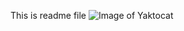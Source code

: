 This is readme file
![Image of Yaktocat](https://github.com/MehakFatima24/matt-portal/blob/master/220px-Woody_Woodpecker.png)
